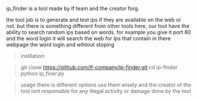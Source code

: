 ip_finder is a tool made by lf team and the creator forg.

the tool job is to generate and test ips if they are available on the web or not.
but there is something different from other tools here, our tool have the ability to search random ips based on words.
for example you give it port 80 and the word login it will search the web for ips that contain in there webpage the word login and wihtout stoping



>instllation:

>git clone https://github.com/lf-company/ip-finder.git
>cd ip-finder
>python ip_finer.py

>usage
there is different options use them wisely
>and the creator of the tool isnt responsible for any illegal activity or damage done by the tool


